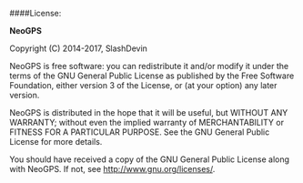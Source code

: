 ####License:

**NeoGPS**

Copyright (C) 2014-2017, SlashDevin

NeoGPS is free software: you can redistribute it and/or modify
it under the terms of the GNU General Public License as published by
the Free Software Foundation, either version 3 of the License, or
(at your option) any later version.

NeoGPS is distributed in the hope that it will be useful,
but WITHOUT ANY WARRANTY; without even the implied warranty of
MERCHANTABILITY or FITNESS FOR A PARTICULAR PURPOSE.  See the
GNU General Public License for more details.

You should have received a copy of the GNU General Public License
along with NeoGPS.  If not, see <http://www.gnu.org/licenses/>.
